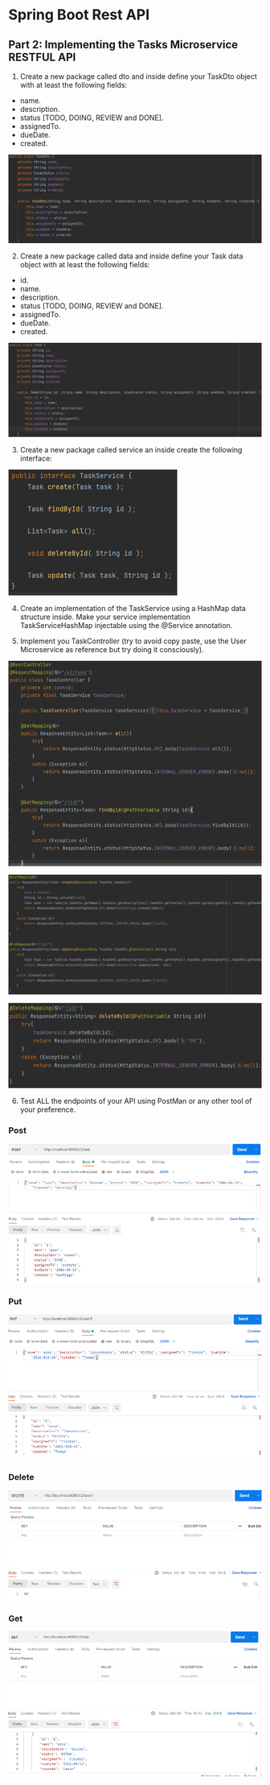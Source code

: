 # Spring Boot Rest API

## Part 2: Implementing the Tasks Microservice RESTFUL API

1. Create a new package called dto and inside define your TaskDto object with at least the following fields:

- name.
- description.
- status [TODO, DOING, REVIEW and DONE].
- assignedTo.
- dueDate.
- created.

![](img/TaskDto.PNG)

2. Create a new package called data and inside define your Task data object with at least the following fields:

- id.
- name.
- description.
- status [TODO, DOING, REVIEW and DONE].
- assignedTo.
- dueDate.
- created.

![](img/Task.PNG)

3. Create a new package called service an inside create the following interface:

![](img/TaskService.PNG)

4. Create an implementation of the TaskService using a HashMap data structure inside.
Make your service implementation TaskServiceHashMap injectable using the @Service annotation.

5. Implement you TaskController (try to avoid copy paste, use the User Microservice as reference but try doing it consciously).

![](img/Controller1.PNG)

![](img/Controller2.PNG)

![](img/Controller3.PNG)

6. Test ALL the endpoints of your API using PostMan or any other tool of your preference.

### Post
![](img/Creando.PNG)

### Put
![](img/Actualizando.PNG)

### Delete
![](img/Eliminando.PNG)

### Get
![](img/Todos.PNG)

